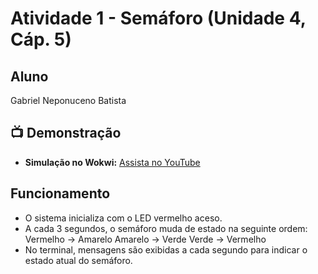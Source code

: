 # Atividade 1 - Semáforo (Unidade 4, Cáp. 5)

## Aluno
Gabriel Neponuceno Batista

## 📺 Demonstração

- **Simulação no Wokwi:** [Assista no YouTube](https://www.youtube.com/watch?v=iKw9nY5KV_8&ab_channel=GABRIELNEPONUCENOBATISTA)

## Funcionamento
- O sistema inicializa com o LED vermelho aceso.
- A cada 3 segundos, o semáforo muda de estado na seguinte ordem:
  Vermelho -> Amarelo
  Amarelo -> Verde
  Verde -> Vermelho
- No terminal, mensagens são exibidas a cada segundo para indicar o estado atual do semáforo.

